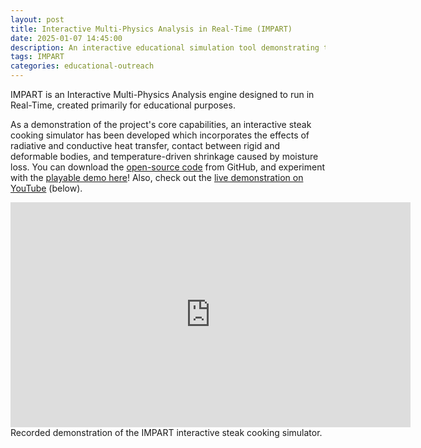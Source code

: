```yaml
---
layout: post
title: Interactive Multi-Physics Analysis in Real-Time (IMPART)
date: 2025-01-07 14:45:00
description: An interactive educational simulation tool demonstrating the varied applications of multi-physics analysis
tags: IMPART
categories: educational-outreach
---
```


IMPART is an Interactive Multi-Physics Analysis engine designed to run in Real-Time, created primarily for educational purposes.

As a demonstration of the project's core capabilities, an interactive steak cooking simulator has been developed which incorporates the effects of radiative and conductive heat transfer, contact between rigid and deformable bodies, and temperature-driven shrinkage caused by moisture loss. You can download the <a href="https://github.com/bdgiffin/IMPART">open-source code</a> from GitHub, and experiment with the <a href="https://bdgiffin.github.io/IMPART/">playable demo here</a>! Also, check out the <a href="https://www.youtube.com/watch?v=ZraO2jNlnXM">live demonstration on YouTube</a> (below).

<center>
	<iframe width="640" height="360" src="https://www.youtube.com/embed/ZraO2jNlnXM" frameborder="0" centering=true allowfullscreen></iframe>
</center>
<div class="caption">
    Recorded demonstration of the IMPART interactive steak cooking simulator.
</div>

<canvas id="canvas" oncontextmenu="event.preventDefault()"></canvas>
<script type='text/javascript'>
	document.getElementById( "canvas" ).onwheel = function(event){
    	    event.preventDefault();
	};

	document.getElementById( "canvas" ).onmousewheel = function(event){
    	    event.preventDefault();
	};

	var Module = {
	    canvas: (function() { return document.getElementById('canvas') })()
	};
</script>
<script src="{{ site.baseurl }}{% link assets/js/IMPART.js %}"></script>